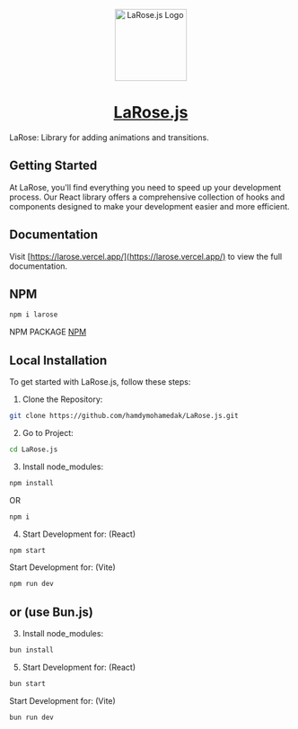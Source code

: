 <p align="center">
  <a href="https://larose.vercel.app">
    <picture>
      <source media="(prefers-color-scheme: dark)" srcset="https://i.ibb.co/rkMKzQv/a-simple-logo-for-a-tech-tool-named-larose-js-it-f-ow-O1-Z9-Dg-R96-R5j5-ZSZOpmw-Qjb-At-TRo-Ti-CXL9fy.jpg">
      <img src="https://i.ibb.co/rkMKzQv/a-simple-logo-for-a-tech-tool-named-larose-js-it-f-ow-O1-Z9-Dg-R96-R5j5-ZSZOpmw-Qjb-At-TRo-Ti-CXL9fy.jpg" alt="LaRose.js Logo" height="128">
    </picture>
    <h1 align="center">LaRose.js</h1>
  </a>
</p>

LaRose: Library for adding animations and transitions.
## Getting Started

At LaRose, you'll find everything you need to speed up your development process. Our React library offers a comprehensive collection of hooks and components designed to make your development easier and more efficient.

## Documentation

Visit [https://larose.vercel.app/](https://larose.vercel.app/) to view the full documentation.

## NPM
```bash
npm i larose
```
NPM PACKAGE [NPM](https://www.npmjs.com/package/larose)

## Local Installation

To get started with LaRose.js, follow these steps:

1. Clone the Repository:
```sh
git clone https://github.com/hamdymohamedak/LaRose.js.git
```
2. Go to Project:
```sh
cd LaRose.js
```
3. Install node_modules:
```sh
npm install
```
  OR
```sh
npm i
```
4. Start Development for: (React)
```sh
npm start 
```
  Start Development for: (Vite)
```sh  
npm run dev
```
## or (use Bun.js)
3. Install node_modules:
```sh
bun install
```
5. Start Development for: (React)
```sh
bun start 
```
  Start Development for: (Vite)
```sh  
bun run dev
```
